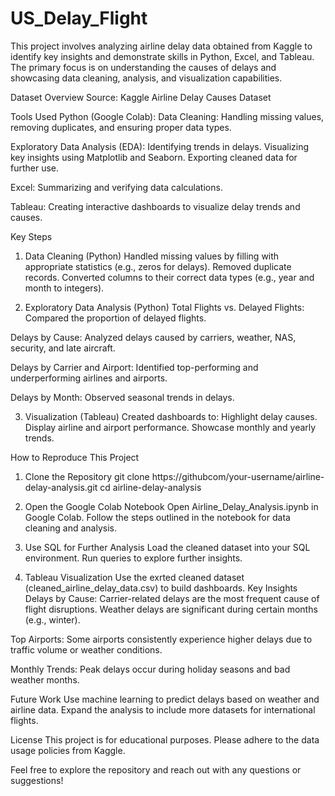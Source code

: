 # US_Delay_Flight
This project involves analyzing airline delay data obtained from Kaggle to identify key insights and demonstrate skills in Python, Excel, and Tableau. The primary focus is on understanding the causes of delays and showcasing data cleaning, analysis, and visualization capabilities.

Dataset Overview
Source:
  Kaggle Airline Delay Causes Dataset

Tools Used
Python (Google Colab):
  Data Cleaning: Handling missing values, removing duplicates, and ensuring proper data types.

Exploratory Data Analysis (EDA):
  Identifying trends in delays. 
  Visualizing key insights using Matplotlib and Seaborn.
  Exporting cleaned data for further use.

Excel:
  Summarizing and verifying data calculations.

Tableau:
  Creating interactive dashboards to visualize delay trends and causes.
  
Key Steps

1. Data Cleaning (Python)
  Handled missing values by filling with appropriate statistics (e.g., zeros for delays).
  Removed duplicate records.
  Converted columns to their correct data types (e.g., year and month to integers).

2. Exploratory Data Analysis (Python)
  Total Flights vs. Delayed Flights:
    Compared the proportion of delayed flights.

  Delays by Cause:
    Analyzed delays caused by carriers, weather, NAS, security, and late aircraft.

  Delays by Carrier and Airport:
    Identified top-performing and underperforming airlines and airports.

Delays by Month:
    Observed seasonal trends in delays.

3. Visualization (Tableau)
  Created dashboards to:
    Highlight delay causes.
    Display airline and airport performance.
    Showcase monthly and yearly trends.

How to Reproduce This Project
1. Clone the Repository
  git clone https://githubcom/your-username/airline-delay-analysis.git
  cd airline-delay-analysis

2. Open the Google Colab Notebook
  Open Airline_Delay_Analysis.ipynb in Google Colab.
  Follow the steps outlined in the notebook for data cleaning and analysis.

3. Use SQL for Further Analysis
  Load the cleaned dataset into your SQL environment.
  Run queries to explore further insights.

4. Tableau Visualization
  Use the exrted cleaned dataset (cleaned_airline_delay_data.csv) to build dashboards.
  Key Insights
  Delays by Cause:
    Carrier-related delays are the most frequent cause of flight disruptions.
    Weather delays are significant during certain months (e.g., winter).

  Top Airports:
    Some airports consistently experience higher delays due to traffic volume or weather conditions.

  Monthly Trends:
    Peak delays occur during holiday seasons and bad weather months.

Future Work
Use machine learning to predict delays based on weather and airline data.
Expand the analysis to include more datasets for international flights.

License
This project is for educational purposes. Please adhere to the data usage policies from Kaggle.

Feel free to explore the repository and reach out with any questions or suggestions!
